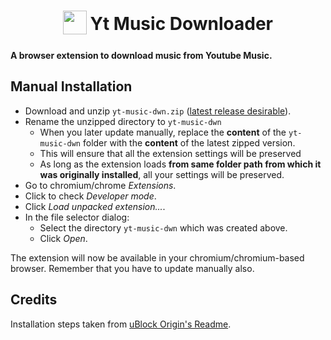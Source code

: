 <h1 align="center">
  <sub>
    <img  src="https://raw.githubusercontent.com/Roshan-R/yt-music-dwn/master/yt.png" height="38" width="38">
  </sub>
  Yt Music Downloader
</h1>

**A browser extension to download music from Youtube Music.**

## Manual Installation

- Download and unzip `yt-music-dwn.zip` ([latest release desirable](https://github.com/Roshan-R/yt-music-dwn/releases)).
- Rename the unzipped directory to `yt-music-dwn`
    - When you later update manually, replace the **content** of the `yt-music-dwn` folder with the **content** of the latest zipped version.
    - This will ensure that all the extension settings will be preserved
    - As long as the extension loads **from same folder path from which it was originally installed**, all your settings will be preserved.
- Go to chromium/chrome *Extensions*.
- Click to check *Developer mode*.
- Click *Load unpacked extension...*.
- In the file selector dialog:
    - Select the directory `yt-music-dwn` which was created above.
    - Click *Open*.

The extension will now be available in your chromium/chromium-based browser.
Remember that you have to update manually also. 

## Credits
Installation steps taken from [uBlock Origin's Readme](https://github.com/gorhill/uBlock/tree/master/dist#install).
